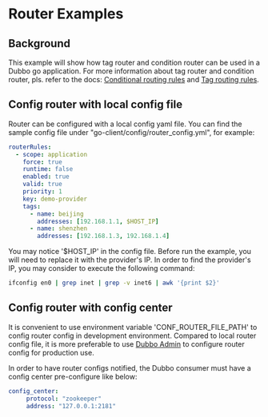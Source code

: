 # Router Examples

## Background

This example will show how tag router and condition router can be used in a Dubbo go application. For more information about tag router and condition router, pls. refer to the docs:  [Conditional routing rules](https://dubbo.apache.org/en/docs/v2.7/user/examples/routing-rule/#conditional-routing-rules) and [Tag routing rules](https://dubbo.apache.org/en/docs/v2.7/user/examples/routing-rule/#tag-routing-rules).

## Config router with local config file 

Router can be configured with a local config yaml file. You can find the sample config file under "go-client/config/router_config.yml", for example:

```yaml
routerRules:
  - scope: application
    force: true
    runtime: false
    enabled: true
    valid: true
    priority: 1
    key: demo-provider
    tags:
      - name: beijing
        addresses: [192.168.1.1, $HOST_IP]
      - name: shenzhen
        addresses: [192.168.1.3, 192.168.1.4]
```

You may notice '$HOST_IP' in the config file. Before run the example, you will need to replace it with the provider's IP. In order to find the provider's IP, you may consider to execute the following command:

```bash
ifconfig en0 | grep inet | grep -v inet6 | awk '{print $2}'
```

## Config router with config center

It is convenient to use environment variable 'CONF_ROUTER_FILE_PATH' to config router config in development environment. Compared to local router config file, it is more preferable to use [Dubbo Admin](https://github.com/apache/dubbo-admin) to configure router config for production use.


In order to have router configs notified, the Dubbo consumer must have a config center pre-configure like below:

```yaml
config_center:
     protocol: "zookeeper"
     address: "127.0.0.1:2181"
```
